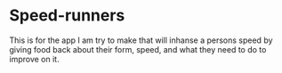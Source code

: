 # Speed-runners
This is for the app I am try to make that will inhanse a persons speed by giving food back about their form, speed, and what they need to do to improve on it.

